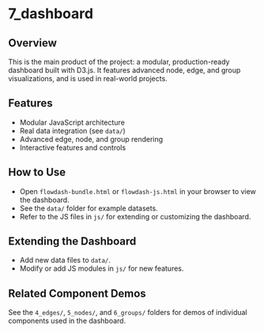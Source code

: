 # 7_dashboard

## Overview

This is the main product of the project: a modular, production-ready dashboard built with D3.js. It features advanced node, edge, and group visualizations, and is used in real-world projects.

## Features

- Modular JavaScript architecture
- Real data integration (see `data/`)
- Advanced edge, node, and group rendering
- Interactive features and controls

## How to Use

- Open `flowdash-bundle.html` or `flowdash-js.html` in your browser to view the dashboard.
- See the `data/` folder for example datasets.
- Refer to the JS files in `js/` for extending or customizing the dashboard.

## Extending the Dashboard

- Add new data files to `data/`.
- Modify or add JS modules in `js/` for new features.

## Related Component Demos

See the `4_edges/`, `5_nodes/`, and `6_groups/` folders for demos of individual components used in the dashboard.
